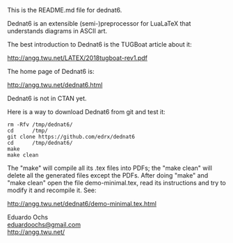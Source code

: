 This is the README.md file for dednat6.

Dednat6 is an extensible (semi-)preprocessor for LuaLaTeX that
understands diagrams in ASCII art.

The best introduction to Dednat6 is the TUGBoat article about it:

  http://angg.twu.net/LATEX/2018tugboat-rev1.pdf

The home page of Dednat6 is:

  http://angg.twu.net/dednat6.html

Dednat6 is not in CTAN yet.

Here is a way to download Dednat6 from git and test it:

    rm -Rfv /tmp/dednat6/
    cd      /tmp/
    git clone https://github.com/edrx/dednat6
    cd      /tmp/dednat6/
    make
    make clean

The "make" will compile all its .tex files into PDFs; the "make clean"
will delete all the generated files except the PDFs. After doing
"make" and "make clean" open the file demo-minimal.tex, read its
instructions and try to modify it and recompile it. See:

  http://angg.twu.net/dednat6/demo-minimal.tex.html

  Eduardo Ochs  
  eduardoochs@gmail.com  
  http://angg.twu.net/

